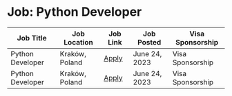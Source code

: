 # Job: Python Developer

| Job Title | Job Location | Job Link | Job Posted | Visa Sponsorship |
| --- | --- | --- | --- | --- |
| Python Developer | Kraków, Poland | [Apply](https://recruitment.elevato.net/en/python-developer,j,365) | June 24, 2023 | Visa Sponsorship |
| Python Developer | Kraków, Poland | [Apply](https://recruitment.elevato.net/en/python-developer,j,365) | June 24, 2023 | Visa Sponsorship |
